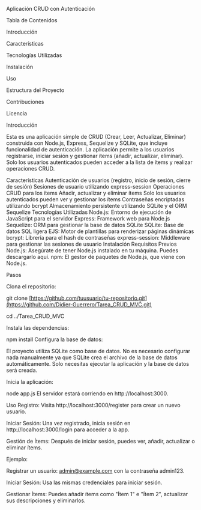Aplicación CRUD con Autenticación


Tabla de Contenidos

Introducción

Características

Tecnologías Utilizadas

Instalación

Uso

Estructura del Proyecto

Contribuciones

Licencia

Introducción

Esta es una aplicación simple de CRUD (Crear, Leer, Actualizar, Eliminar) construida con Node.js, Express, Sequelize y SQLite, que incluye funcionalidad de autenticación. La aplicación permite a los usuarios registrarse, iniciar sesión y gestionar ítems (añadir, actualizar, eliminar). Solo los usuarios autenticados pueden acceder a la lista de ítems y realizar operaciones CRUD.

Características
Autenticación de usuarios (registro, inicio de sesión, cierre de sesión)
Sesiones de usuario utilizando express-session
Operaciones CRUD para los ítems
Añadir, actualizar y eliminar ítems
Solo los usuarios autenticados pueden ver y gestionar los ítems
Contraseñas encriptadas utilizando bcrypt
Almacenamiento persistente utilizando SQLite y el ORM Sequelize
Tecnologías Utilizadas
Node.js: Entorno de ejecución de JavaScript para el servidor
Express: Framework web para Node.js
Sequelize: ORM para gestionar la base de datos SQLite
SQLite: Base de datos SQL ligera
EJS: Motor de plantillas para renderizar páginas dinámicas
bcrypt: Librería para el hash de contraseñas
express-session: Middleware para gestionar las sesiones de usuario
Instalación
Requisitos Previos
Node.js: Asegúrate de tener Node.js instalado en tu máquina. Puedes descargarlo aquí.
npm: El gestor de paquetes de Node.js, que viene con Node.js.

Pasos

Clona el repositorio:

git clone [https://github.com/tuusuario/tu-repositorio.git](https://github.com/Didier-Guerrero/Tarea_CRUD_MVC.git)

cd ../Tarea_CRUD_MVC

Instala las dependencias:

npm install
Configura la base de datos:

El proyecto utiliza SQLite como base de datos. No es necesario configurar nada manualmente ya que SQLite crea el archivo de la base de datos automáticamente. Solo necesitas ejecutar la aplicación y la base de datos será creada.

Inicia la aplicación:


node app.js
El servidor estará corriendo en http://localhost:3000.

Uso
Registro: Visita http://localhost:3000/register para crear un nuevo usuario.

Iniciar Sesión: Una vez registrado, inicia sesión en http://localhost:3000/login para acceder a la app.

Gestión de Ítems: Después de iniciar sesión, puedes ver, añadir, actualizar o eliminar ítems.

Ejemplo:

Registrar un usuario: admin@example.com con la contraseña admin123.

Iniciar Sesión: Usa las mismas credenciales para iniciar sesión.
    
Gestionar Ítems: Puedes añadir ítems como "Ítem 1" e "Ítem 2", actualizar sus descripciones y eliminarlos.
